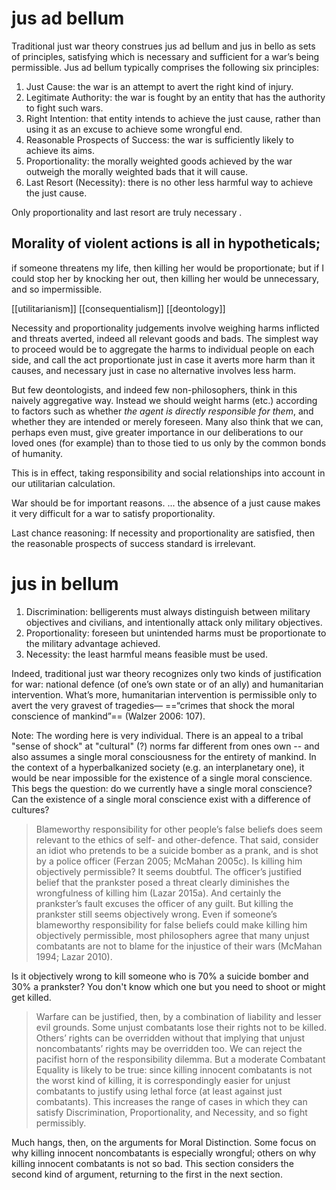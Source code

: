 # jus ad bellum

Traditional just war theory construes jus ad bellum and jus in bello as sets of principles, satisfying which is necessary and sufficient for a war’s being permissible. Jus ad bellum typically comprises the following six principles:

1.  Just Cause: the war is an attempt to avert the right kind of injury.
2.  Legitimate Authority: the war is fought by an entity that has the authority to fight such wars.
3.  Right Intention: that entity intends to achieve the just cause, rather than using it as an excuse to achieve some wrongful end.
4.  Reasonable Prospects of Success: the war is sufficiently likely to achieve its aims.
5.  Proportionality: the morally weighted goods achieved by the war outweigh the morally weighted bads that it will cause.
6.  Last Resort (Necessity): there is no other less harmful way to achieve the just cause.

Only proportionality and last resort are truly necessary .

## Morality of violent actions is all in hypotheticals;

if someone threatens my life, then killing her would be proportionate; but if I could stop her by knocking her out, then killing her would be unnecessary, and so impermissible.


[[utilitarianism]] [[consequentialism]] [[deontology]]

Necessity and proportionality judgements involve weighing harms inflicted and threats averted, indeed all relevant goods and bads. The simplest way to proceed would be to aggregate the harms to individual people on each side, and call the act proportionate just in case it averts more harm than it causes, and necessary just in case no alternative involves less harm. 

But few deontologists, and indeed few non-philosophers, think in this naively aggregative way. Instead we should weight harms (etc.) according to factors such as whether *the agent is directly responsible for them*, and whether they are intended or merely foreseen. Many also think that we can, perhaps even must, give greater importance in our deliberations to our loved ones (for example) than to those tied to us only by the common bonds of humanity. 

This is in effect, taking responsibility and social relationships into account in our utilitarian calculation.


War should be for important reasons. ... the absence of a just cause makes it very difficult for a war to satisfy proportionality.

Last chance reasoning: If necessity and proportionality are satisfied, then the reasonable prospects of success standard is irrelevant.



# jus in bellum

1.  Discrimination: belligerents must always distinguish between military objectives and civilians, and intentionally attack only military objectives.
2.  Proportionality: foreseen but unintended harms must be proportionate to the military advantage achieved.
3.  Necessity: the least harmful means feasible must be used.

Indeed, traditional just war theory recognizes only two kinds of justification for war: national defence (of one’s own state or of an ally) and humanitarian intervention. What’s more, humanitarian intervention is permissible only to avert the very gravest of tragedies— ==“crimes that shock the moral conscience of mankind”== (Walzer 2006: 107).

Note: The wording here is very individual. There is an appeal to a tribal "sense of shock" at "cultural" (?) norms far different from ones own -- and also assumes a single moral consciousness for the entirety of mankind. In the context of a hyperbalkanized society (e.g. an interplanetary one), it would be near impossible for the existence of a single moral conscience. This begs the question: do we currently  have a single moral conscience? Can the existence of a single moral conscience exist with a difference of cultures?



>Blameworthy responsibility for other people’s false beliefs does seem relevant to the ethics of self- and other-defence. That said, consider an idiot who pretends to be a suicide bomber as a prank, and is shot by a police officer (Ferzan 2005; McMahan 2005c). Is killing him objectively permissible? It seems doubtful. The officer’s justified belief that the prankster posed a threat clearly diminishes the wrongfulness of killing him (Lazar 2015a). And certainly the prankster’s fault excuses the officer of any guilt. But killing the prankster still seems objectively wrong. Even if someone’s blameworthy responsibility for false beliefs could make killing him objectively permissible, most philosophers agree that many unjust combatants are not to blame for the injustice of their wars (McMahan 1994; Lazar 2010).

Is it objectively wrong to kill someone who is 70% a suicide bomber and 30% a prankster? You don't know which one but you need to shoot or might get killed.

>Warfare can be justified, then, by a combination of liability and lesser evil grounds. Some unjust combatants lose their rights not to be killed. Others’ rights can be overridden without that implying that unjust noncombatants’ rights may be overridden too. We can reject the pacifist horn of the responsibility dilemma. But a moderate Combatant Equality is likely to be true: since killing innocent combatants is not the worst kind of killing, it is correspondingly easier for unjust combatants to justify using lethal force (at least against just combatants). This increases the range of cases in which they can satisfy Discrimination, Proportionality, and Necessity, and so fight permissibly.

Much hangs, then, on the arguments for Moral Distinction. Some focus on why killing innocent noncombatants is especially wrongful; others on why killing innocent combatants is not so bad. This section considers the second kind of argument, returning to the first in the next section.

